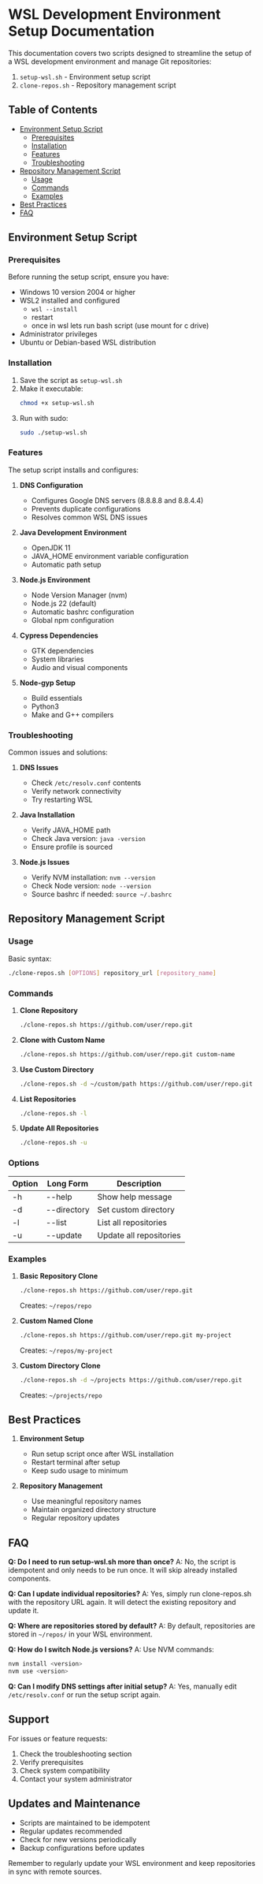 # WSL Development Environment Setup Documentation

This documentation covers two scripts designed to streamline the setup of a WSL development environment and manage Git repositories:
1. `setup-wsl.sh` - Environment setup script
2. `clone-repos.sh` - Repository management script

## Table of Contents
- [Environment Setup Script](#environment-setup-script)
  - [Prerequisites](#prerequisites)
  - [Installation](#installation)
  - [Features](#features)
  - [Troubleshooting](#troubleshooting)
- [Repository Management Script](#repository-management-script)
  - [Usage](#usage)
  - [Commands](#commands)
  - [Examples](#examples)
- [Best Practices](#best-practices)
- [FAQ](#faq)

## Environment Setup Script

### Prerequisites

Before running the setup script, ensure you have:
- Windows 10 version 2004 or higher
- WSL2 installed and configured
   - `wsl --install`
   - restart
   - once in wsl lets run bash script (use mount for c drive)
- Administrator privileges
- Ubuntu or Debian-based WSL distribution

### Installation

1. Save the script as `setup-wsl.sh`
2. Make it executable:
   ```bash
   chmod +x setup-wsl.sh
   ```
3. Run with sudo:
   ```bash
   sudo ./setup-wsl.sh
   ```

### Features

The setup script installs and configures:

1. **DNS Configuration**
   - Configures Google DNS servers (8.8.8.8 and 8.8.4.4)
   - Prevents duplicate configurations
   - Resolves common WSL DNS issues

2. **Java Development Environment**
   - OpenJDK 11
   - JAVA_HOME environment variable configuration
   - Automatic path setup

3. **Node.js Environment**
   - Node Version Manager (nvm)
   - Node.js 22 (default)
   - Automatic bashrc configuration
   - Global npm configuration

4. **Cypress Dependencies**
   - GTK dependencies
   - System libraries
   - Audio and visual components

5. **Node-gyp Setup**
   - Build essentials
   - Python3
   - Make and G++ compilers

### Troubleshooting

Common issues and solutions:

1. **DNS Issues**
   - Check `/etc/resolv.conf` contents
   - Verify network connectivity
   - Try restarting WSL

2. **Java Installation**
   - Verify JAVA_HOME path
   - Check Java version: `java -version`
   - Ensure profile is sourced

3. **Node.js Issues**
   - Verify NVM installation: `nvm --version`
   - Check Node version: `node --version`
   - Source bashrc if needed: `source ~/.bashrc`

## Repository Management Script

### Usage

Basic syntax:
```bash
./clone-repos.sh [OPTIONS] repository_url [repository_name]
```

### Commands

1. **Clone Repository**
   ```bash
   ./clone-repos.sh https://github.com/user/repo.git
   ```

2. **Clone with Custom Name**
   ```bash
   ./clone-repos.sh https://github.com/user/repo.git custom-name
   ```

3. **Use Custom Directory**
   ```bash
   ./clone-repos.sh -d ~/custom/path https://github.com/user/repo.git
   ```

4. **List Repositories**
   ```bash
   ./clone-repos.sh -l
   ```

5. **Update All Repositories**
   ```bash
   ./clone-repos.sh -u
   ```

### Options

| Option | Long Form | Description |
|--------|-----------|-------------|
| -h | --help | Show help message |
| -d | --directory | Set custom directory |
| -l | --list | List all repositories |
| -u | --update | Update all repositories |

### Examples

1. **Basic Repository Clone**
   ```bash
   ./clone-repos.sh https://github.com/user/repo.git
   ```
   Creates: `~/repos/repo`

2. **Custom Named Clone**
   ```bash
   ./clone-repos.sh https://github.com/user/repo.git my-project
   ```
   Creates: `~/repos/my-project`

3. **Custom Directory Clone**
   ```bash
   ./clone-repos.sh -d ~/projects https://github.com/user/repo.git
   ```
   Creates: `~/projects/repo`

## Best Practices

1. **Environment Setup**
   - Run setup script once after WSL installation
   - Restart terminal after setup
   - Keep sudo usage to minimum

2. **Repository Management**
   - Use meaningful repository names
   - Maintain organized directory structure
   - Regular repository updates

## FAQ

**Q: Do I need to run setup-wsl.sh more than once?**
A: No, the script is idempotent and only needs to be run once. It will skip already installed components.

**Q: Can I update individual repositories?**
A: Yes, simply run clone-repos.sh with the repository URL again. It will detect the existing repository and update it.

**Q: Where are repositories stored by default?**
A: By default, repositories are stored in `~/repos/` in your WSL environment.

**Q: How do I switch Node.js versions?**
A: Use NVM commands:
```bash
nvm install <version>
nvm use <version>
```

**Q: Can I modify DNS settings after initial setup?**
A: Yes, manually edit `/etc/resolv.conf` or run the setup script again.

## Support

For issues or feature requests:
1. Check the troubleshooting section
2. Verify prerequisites
3. Check system compatibility
4. Contact your system administrator

## Updates and Maintenance

- Scripts are maintained to be idempotent
- Regular updates recommended
- Check for new versions periodically
- Backup configurations before updates

Remember to regularly update your WSL environment and keep repositories in sync with remote sources.
